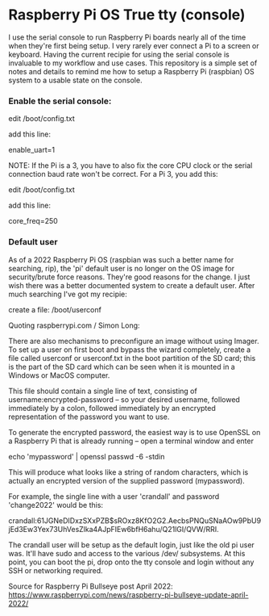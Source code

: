 # Raspberry Pi OS True tty (console)

I use the serial console to run Raspberry Pi boards nearly all of the time when they're first being setup. I very rarely ever connect a Pi to a screen or keyboard. Having the current recipie for using the serial console is invaluable to my workflow and use cases. This repository is a simple set of notes and details to remind me how to setup a Raspberry Pi (raspbian) OS system to a usable state on the console.


### Enable the serial console:

edit /boot/config.txt

add this line:

enable_uart=1

NOTE: If the Pi is a 3, you have to also fix the core CPU clock or the serial connection baud rate won't be correct. For a Pi 3, you add this:

edit /boot/config.txt

add this line: 

core_freq=250

### Default user

As of a 2022 Raspberry Pi OS (raspbian was such a better name for searching, rip), the 'pi' default user is no longer on the OS image for security/brute force reasons. They're good reasons for the change. I just wish there was a better documented system to create a default user. After much searching I've got my recipie:

create a file: /boot/userconf

Quoting raspberrypi.com / Simon Long:

There are also mechanisms to preconfigure an image without using Imager. To set up a user on first boot and bypass the wizard completely, create a file called userconf or userconf.txt in the boot partition of the SD card; this is the part of the SD card which can be seen when it is mounted in a Windows or MacOS computer.

This file should contain a single line of text, consisting of username:encrypted-password – so your desired username, followed immediately by a colon, followed immediately by an encrypted representation of the password you want to use.

To generate the encrypted password, the easiest way is to use OpenSSL on a Raspberry Pi that is already running – open a terminal window and enter

echo 'mypassword' | openssl passwd -6 -stdin

This will produce what looks like a string of random characters, which is actually an encrypted version of the supplied password (mypassword).

For example, the single line with a user 'crandall' and password 'change2022' would be this:

crandall:$6$1JGNeDIDxzSXxPZB$sROxz8KfO2G2.AecbsPNQuSNaAOw9PbU9jEd3Ew3Yex73UhVesZlka4AJpFIEw6bfH6ahu/Q21lGI/QVW/RRI.

The crandall user will be setup as the default login, just like the old pi user was. It'll have sudo and access to the various /dev/ subsystems. At this point, you can boot the pi, drop onto the tty console and login without any SSH or networking required.

Source for Raspberry Pi Bullseye post April 2022:
https://www.raspberrypi.com/news/raspberry-pi-bullseye-update-april-2022/

